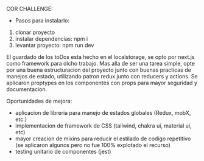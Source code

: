 COR CHALLENGE:

- Pasos para instalarlo:

1. clonar proyecto
2. instalar dependencias: npm i
3. levantar proyecto: npm run dev

El guardado de los toDos esta hecho en el localstorage, se opto por next.js como framework para dicho trabajo. Mas alla de ser una tarea simple, opte por una buena estructuracion del proyecto junto con buenas practicas de manejos de estado, utilizando patron redux junto con reducers y actions. Se aplicaron proptypes en los componentes con props para mayor seguridad y documentacion.

Oportunidades de mejora:

- aplicacion de libreria para manejo de estados globales (Redux, mobX, etc.)
- implementacion de framework de CSS (tailwind, chakra ui, material ui, etc)
- mayor creacion de mixins para reducir el estilado de codigo repetitivo (se aplicaron algunos pero no fue 100% explotado el recurso)
- testing unitario de componentes (jest)
